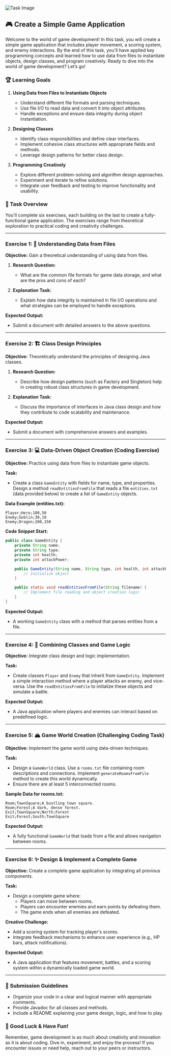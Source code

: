 ![Task Image](https://oaidalleapiprodscus.blob.core.windows.net/private/org-asPC5Skb6EoE1i324HhdGnV1/user-4VyHdJuNDsg3rdcmO7ghXoi2/img-afqIcfGWrhFjYcW1HMj9H0JR.png?st=2024-11-06T13%3A36%3A10Z&se=2024-11-06T15%3A36%3A10Z&sp=r&sv=2024-08-04&sr=b&rscd=inline&rsct=image/png&skoid=d505667d-d6c1-4a0a-bac7-5c84a87759f8&sktid=a48cca56-e6da-484e-a814-9c849652bcb3&skt=2024-11-05T19%3A24%3A49Z&ske=2024-11-06T19%3A24%3A49Z&sks=b&skv=2024-08-04&sig=Clb/406rjD/hJBanEo6TqVINew4QY60SjOgkN%2BddYms%3D)

## 🎮 Create a Simple Game Application

Welcome to the world of game development! In this task, you will create a simple game application that includes player movement, a scoring system, and enemy interactions. By the end of this task, you'll have applied key programming concepts and learned how to use data from files to instantiate objects, design classes, and program creatively. Ready to dive into the world of game development? Let’s go!

### 🏆 Learning Goals

1. **Using Data from Files to Instantiate Objects**
   - Understand different file formats and parsing techniques.
   - Use file I/O to read data and convert it into object attributes.
   - Handle exceptions and ensure data integrity during object instantiation.

2. **Designing Classes**
   - Identify class responsibilities and define clear interfaces.
   - Implement cohesive class structures with appropriate fields and methods.
   - Leverage design patterns for better class design.

3. **Programming Creatively**
   - Explore different problem-solving and algorithm design approaches.
   - Experiment and iterate to refine solutions.
   - Integrate user feedback and testing to improve functionality and usability.

### 🚀 Task Overview

You'll complete six exercises, each building on the last to create a fully-functional game application. The exercises range from theoretical exploration to practical coding and creativity challenges.

---

### Exercise 1: 📜 Understanding Data from Files

**Objective:** Gain a theoretical understanding of using data from files.

1. **Research Question:** 
   - What are the common file formats for game data storage, and what are the pros and cons of each?

2. **Explanation Task:**
   - Explain how data integrity is maintained in file I/O operations and what strategies can be employed to handle exceptions.

**Expected Output:**
- Submit a document with detailed answers to the above questions.

---

### Exercise 2: 🏗️ Class Design Principles

**Objective:** Theoretically understand the principles of designing Java classes.

1. **Research Question:**
   - Describe how design patterns (such as Factory and Singleton) help in creating robust class structures in game development.

2. **Explanation Task:**
   - Discuss the importance of interfaces in Java class design and how they contribute to code scalability and maintenance.

**Expected Output:**
- Submit a document with comprehensive answers and examples.

---

### Exercise 3: 💻 Data-Driven Object Creation (Coding Exercise)

**Objective:** Practice using data from files to instantiate game objects.

**Task:**
- Create a class `GameEntity` with fields for name, type, and properties. Design a method `readEntitiesFromFile` that reads a file `entities.txt` (data provided below) to create a list of `GameEntity` objects.

**Data Example (entities.txt):**
```plaintext
Player;Hero;100,50
Enemy;Goblin;30,10
Enemy;Dragon;200,150
```

**Code Snippet Start:**
```java
public class GameEntity {
    private String name;
    private String type;
    private int health;
    private int attackPower;

    public GameEntity(String name, String type, int health, int attackPower) {
        // Initialize object
    }

    public static void readEntitiesFromFile(String filename) {
        // Implement file reading and object creation logic
    }
}
```
**Expected Output:**
- A working `GameEntity` class with a method that parses entities from a file.

---

### Exercise 4: 🔧 Combining Classes and Game Logic

**Objective:** Integrate class design and logic implementation.

**Task:**
- Create classes `Player` and `Enemy` that inherit from `GameEntity`. Implement a simple interaction method where a player attacks an enemy, and vice-versa. Use the `readEntitiesFromFile` to initialize these objects and simulate a battle.

**Expected Output:**
- A Java application where players and enemies can interact based on predefined logic.

---

### Exercise 5: 🏔️ Game World Creation (Challenging Coding Task)

**Objective:** Implement the game world using data-driven techniques.

**Task:**
- Design a `GameWorld` class. Use a `rooms.txt` file containing room descriptions and connections. Implement `generateRoomsFromFile` method to create this world dynamically.
- Ensure there are at least 5 interconnected rooms.

**Sample Data for rooms.txt:**
```plaintext
Room;TownSquare;A bustling town square.
Room;Forest;A dark, dense forest.
Exit;TownSquare;North;Forest
Exit;Forest;South;TownSquare
```

**Expected Output:**
- A fully functional `GameWorld` that loads from a file and allows navigation between rooms.

---

### Exercise 6: ✨ Design & Implement a Complete Game

**Objective:** Create a complete game application by integrating all previous components.

**Task:**
- Design a complete game where:
  - Players can move between rooms.
  - Players can encounter enemies and earn points by defeating them.
  - The game ends when all enemies are defeated.

**Creative Challenge:**
- Add a scoring system for tracking player's scores.
- Integrate feedback mechanisms to enhance user experience (e.g., HP bars, attack notifications).

**Expected Output:**
- A Java application that features movement, battles, and a scoring system within a dynamically loaded game world.

---

### 📜 Submission Guidelines

- Organize your code in a clear and logical manner with appropriate comments.
- Provide Javadoc for all classes and methods.
- Include a README explaining your game design, logic, and how to play.

### 🌟 Good Luck & Have Fun!

Remember, game development is as much about creativity and innovation as it is about coding. Dive in, experiment, and enjoy the process! If you encounter issues or need help, reach out to your peers or instructors.